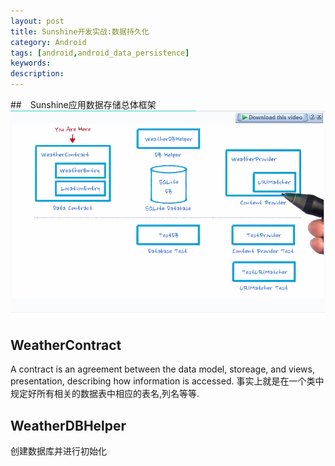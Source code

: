 ```yaml
---
layout: post
title: Sunshine开发实战:数据持久化
category: Android
tags: [android,android_data_persistence]
keywords:
description:
---
```


##　Sunshine应用数据存储总体框架
![](/assets/img/posts/sunshine_data_persistence.png)

## WeatherContract
A contract is an agreement between the data model, storeage, and views, presentation, describing how information is accessed.
事实上就是在一个类中规定好所有相关的数据表中相应的表名,列名等等.

## WeatherDBHelper

创建数据库并进行初始化

